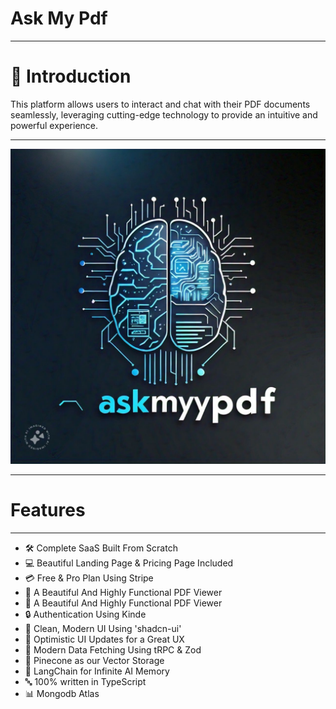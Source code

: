 # Ask My Pdf
---

# 🤖 Introduction
This platform allows users to interact and chat with their PDF documents seamlessly, leveraging cutting-edge technology to provide an intuitive and powerful experience.

---
![Alt text](public/myimage.jpg)

---

# Features
---
* 🛠️ Complete SaaS Built From Scratch
* 💻 Beautiful Landing Page & Pricing Page Included
* 💳 Free & Pro Plan Using Stripe
* 📄 A Beautiful And Highly Functional PDF Viewer
* 📄 A Beautiful And Highly Functional PDF Viewer
* 🔒 Authentication Using Kinde
* 🎨 Clean, Modern UI Using 'shadcn-ui'
* 🚀 Optimistic UI Updates for a Great UX
* 🔧 Modern Data Fetching Using tRPC & Zod
* 🌲 Pinecone as our Vector Storage
* 🧠 LangChain for Infinite AI Memory
* 🔤 100% written in TypeScript
* 📊 Mongodb Atlas

